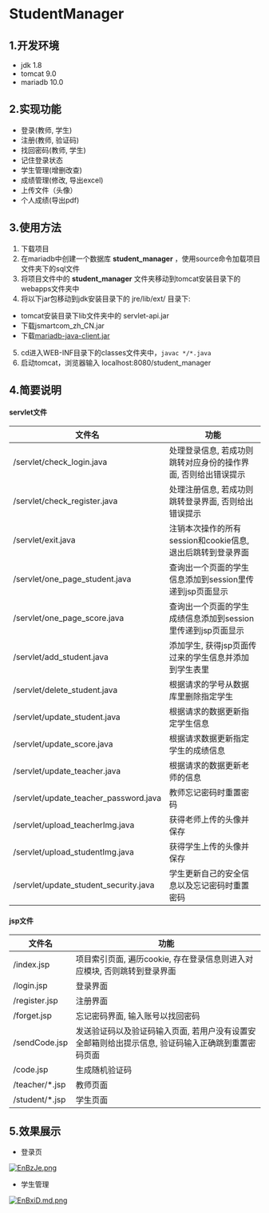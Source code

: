 # StudentManager

## 1.开发环境

- jdk 1.8
- tomcat 9.0
- mariadb 10.0

## 2.实现功能

- 登录(教师, 学生)
-	注册(教师, 验证码)
-	找回密码(教师, 学生)
-	记住登录状态
-	学生管理(增删改查)
-	成绩管理(修改, 导出excel)
-	上传文件（头像）
-	个人成绩(导出pdf)

## 3.使用方法

1. 下载项目
2. 在mariadb中创建一个数据库 **student_manager** ，使用source命令加载项目文件夹下的sql文件
3. 将项目文件中的 **student_manager** 文件夹移动到tomcat安装目录下的webapps文件夹中
4. 将以下jar包移动到jdk安装目录下的 jre/lib/ext/ 目录下:

  - tomcat安装目录下lib文件夹中的 servlet-api.jar
  - 下载jsmartcom_zh_CN.jar
  - 下载[mariadb-java-client.jar](https://downloads.mariadb.org/connector-java/)
  
5. cd进入WEB-INF目录下的classes文件夹中，`javac */*.java`
6. 启动tomcat，浏览器输入 localhost:8080/student_manager

## 4.简要说明

#### servlet文件

| 文件名 | 功能 |
|--|--|
| /servlet/check_login.java | 处理登录信息, 若成功则跳转对应身份的操作界面, 否则给出错误提示 |
| /servlet/check_register.java | 处理注册信息, 若成功则跳转登录界面, 否则给出错误提示 |
| /servlet/exit.java | 注销本次操作的所有session和cookie信息, 退出后跳转到登录界面 |
| /servlet/one_page_student.java | 查询出一个页面的学生信息添加到session里传递到jsp页面显示 |
| /servlet/one_page_score.java | 查询出一个页面的学生成绩信息添加到session里传递到jsp页面显示 |
| /servlet/add_student.java | 添加学生, 获得jsp页面传过来的学生信息并添加到学生表里 |
| /servlet/delete_student.java | 根据请求的学号从数据库里删除指定学生 |
| /servlet/update_student.java | 根据请求的数据更新指定学生信息 |
| /servlet/update_score.java | 根据请求数据更新指定学生的成绩信息 |
| /servlet/update_teacher.java |根据请求的数据更新老师的信息 |
| /servlet/update_teacher_password.java | 教师忘记密码时重置密码 |
| /servlet/upload_teacherImg.java | 获得老师上传的头像并保存 |
| /servlet/upload_studentImg.java | 获得学生上传的头像并保存 |
| /servlet/update_student_security.java | 学生更新自己的安全信息以及忘记密码时重置密码 |

#### jsp文件

| 文件名 | 功能 |
|--|--|
| /index.jsp | 项目索引页面, 遍历cookie, 存在登录信息则进入对应模块, 否则跳转到登录界面 |
| /login.jsp | 登录界面 |
| /register.jsp | 注册界面 |
| /forget.jsp | 忘记密码界面, 输入账号以找回密码 |
| /sendCode.jsp | 发送验证码以及验证码输入页面, 若用户没有设置安全邮箱则给出提示信息, 验证码输入正确跳到重置密码页面 |
| /code.jsp | 生成随机验证码 |
| /teacher/*.jsp | 教师页面 |
| /student/*.jsp | 学生页面 |

## 5.效果展示

- 登录页

[![EnBzJe.png](https://s2.ax1x.com/2019/04/26/EnBzJe.png)](https://imgchr.com/i/EnBzJe)

- 学生管理

[![EnBxiD.md.png](https://s2.ax1x.com/2019/04/26/EnBxiD.md.png)](https://imgchr.com/i/EnBxiD)
